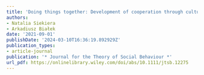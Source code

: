 ```yaml
---
title: 'Doing things together: Development of cooperation through cultural participation'
authors:
- Natalia Siekiera
- Arkadiusz Białek
date: '2021-09-01'
publishDate: '2024-03-10T16:36:19.892929Z'
publication_types:
- article-journal
publication: '* Journal for the Theory of Social Behaviour *'
url_pdf: https://onlinelibrary.wiley.com/doi/abs/10.1111/jtsb.12275
---
```

